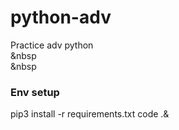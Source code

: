 # python-adv  
Practice adv python   
&nbsp  
&nbsp  

### Env setup  
pip3 install -r requirements.txt
code .&







